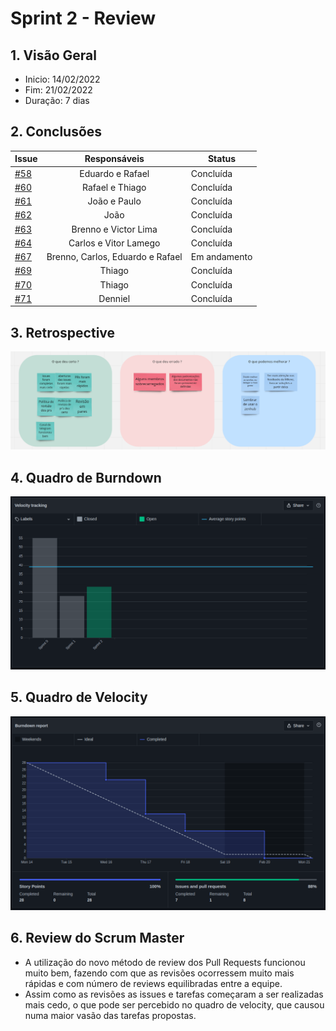 # Sprint 2 - Review

## 1. Visão Geral
- Inicio: 14/02/2022
- Fim: 21/02/2022
- Duração: 7 dias
 
## 2. Conclusões
<center>

| Issue | Responsáveis | Status
|--|:-:|--|
|[#58](https://github.com/UnBArqDsw2021-2/2021.2_G4_CadernetaDeCampoDigital_docs/issues/58)|Eduardo e Rafael|Concluída|
|[#60](https://github.com/UnBArqDsw2021-2/2021.2_G4_CadernetaDeCampoDigital_docs/issues/60)|Rafael e Thiago|Concluída|
|[#61](https://github.com/UnBArqDsw2021-2/2021.2_G4_CadernetaDeCampoDigital_docs/issues/61)|João e Paulo|Concluída|
|[#62](https://github.com/UnBArqDsw2021-2/2021.2_G4_CadernetaDeCampoDigital_docs/issues/62)|João|Concluída|
|[#63](https://github.com/UnBArqDsw2021-2/2021.2_G4_CadernetaDeCampoDigital_docs/issues/63)|Brenno e Victor Lima|Concluída|
|[#64](https://github.com/UnBArqDsw2021-2/2021.2_G4_CadernetaDeCampoDigital_docs/issues/64)|Carlos e Vitor Lamego|Concluída|
|[#67](https://github.com/UnBArqDsw2021-2/2021.2_G4_CadernetaDeCampoDigital_docs/issues/67)|Brenno, Carlos, Eduardo e Rafael|Em andamento|
|[#69](https://github.com/UnBArqDsw2021-2/2021.2_G4_CadernetaDeCampoDigital_docs/issues/69)|Thiago|Concluída|
|[#70](https://github.com/UnBArqDsw2021-2/2021.2_G4_CadernetaDeCampoDigital_docs/issues/70)|Thiago|Concluída|
|[#71](https://github.com/UnBArqDsw2021-2/2021.2_G4_CadernetaDeCampoDigital_docs/issues/71)|Denniel|Concluída|

</center>

## 3. Retrospective
<img src="../../assets/sprints/retrospective_2.png" class="zoom"/>

## 4. Quadro de Burndown
<img src="../../assets/sprints/burndown_2.png" class="zoom"/>

## 5. Quadro de Velocity
<img src="../../assets/sprints/velocity_2.png" class="zoom"/>

## 6. Review do Scrum Master
- A utilização do novo método de review dos Pull Requests funcionou muito bem, fazendo com que as revisões ocorressem muito mais rápidas e com número de reviews equilibradas entre a equipe.
- Assim como as revisões as issues e tarefas começaram a ser realizadas mais cedo, o que pode ser percebido no quadro de velocity, que causou numa maior vasão das tarefas propostas.


<!-- COPIA E COLA TEMPLATE. REGEX: :s:numero_issue:10:g -->
<!-- |[#numero_issue](https://github.com/UnBArqDsw2021-2/2021.2_G4_CadernetaDeCampoDigital_docs/issues/numero_issue)|João|Concluída|
|[#numero_issue](https://github.com/UnBArqDsw2021-2/2021.2_G4_CadernetaDeCampoDigital_docs/issues/numero_issue)|Carlos|Concluída|
|[#numero_issue](https://github.com/UnBArqDsw2021-2/2021.2_G4_CadernetaDeCampoDigital_docs/issues/numero_issue)|Vitor Lamego|Concluída|
|[#numero_issue](https://github.com/UnBArqDsw2021-2/2021.2_G4_CadernetaDeCampoDigital_docs/issues/numero_issue)|Thiago|Concluída|
|[#numero_issue](https://github.com/UnBArqDsw2021-2/2021.2_G4_CadernetaDeCampoDigital_docs/issues/numero_issue)|Victor Lima|Concluída|
|[#numero_issue](https://github.com/UnBArqDsw2021-2/2021.2_G4_CadernetaDeCampoDigital_docs/issues/numero_issue)|Brenno|Concluída|
|[#numero_issue](https://github.com/UnBArqDsw2021-2/2021.2_G4_CadernetaDeCampoDigital_docs/issues/numero_issue)|Paulo|Concluída|
|[#numero_issue](https://github.com/UnBArqDsw2021-2/2021.2_G4_CadernetaDeCampoDigital_docs/issues/numero_issue)|Rafael|Concluída|
|[#numero_issue](https://github.com/UnBArqDsw2021-2/2021.2_G4_CadernetaDeCampoDigital_docs/issues/numero_issue)|Denniel|Concluída|
|[#numero_issue](https://github.com/UnBArqDsw2021-2/2021.2_G4_CadernetaDeCampoDigital_docs/issues/numero_issue)|Eduardo|Concluída| -->
